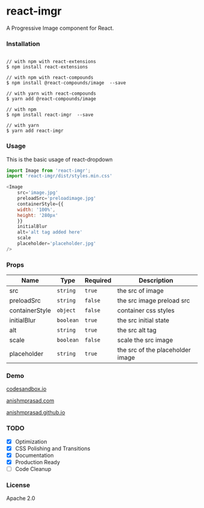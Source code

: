 # react-imgr

A Progressive Image component for React.

### Installation

```

// with npm with react-extensions
$ npm install react-extensions

// with npm with react-compounds
$ npm install @react-compounds/image  --save

// with yarn with react-compounds
$ yarn add @react-compounds/image

// with npm
$ npm install react-imgr  --save

// with yarn
$ yarn add react-imgr
```

### Usage

This is the basic usage of react-dropdown

```Javascript
import Image from 'react-imgr';
import 'react-imgr/dist/styles.min.css'

<Image
    src='image.jpg'
    preloadSrc='preloadimage.jpg'
    containerStyle={{
	width: '100%',
	height: '280px'
    }}
    initialBlur
    alt='alt tag added here'
    scale
    placeholder='placeholder.jpg'
/>
```

### Props

| Name           | Type      | Required | Description                      |
| -------------- | --------- | -------- | -------------------------------- |
| src            | `string`  | `true`   | the src of image                 |
| preloadSrc     | `string`  | `false`  | the src image preload src        |
| containerStyle | `object`  | `false`  | container css styles             |
| initialBlur    | `boolean` | `true`   | the src initial state            |
| alt            | `string`  | `true`   | the src alt tag                  |
| scale          | `boolean` | `false`  | scale the src image              |
| placeholder    | `string`  | `true`   | the src of the placeholder image |

### Demo

[codesandbox.io](https://codesandbox.io/embed/xj5p7lzlnp)

[anishmprasad.com](https://anishmprasad.com/opensource/react-imgr)

[anishmprasad.github.io](https://anishmprasad.github.io/opensource/react-imgr)

### TODO

-   [x] Optimization
-   [x] CSS Polishing and Transitions
-   [x] Documentation
-   [x] Production Ready
-   [ ] Code Cleanup

### License

Apache 2.0
